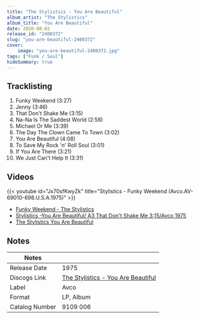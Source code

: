 ```yaml
---
title: "The Stylistics - You Are Beautiful"
album_artist: "The Stylistics"
album_title: "You Are Beautiful"
date: 2020-08-02
release_id: "2400372"
slug: "you-are-beautiful-2400372"
cover:
    image: "you-are-beautiful-2400372.jpg"
tags: ["Funk / Soul"]
hideSummary: true
---
```


## Tracklisting
1. Funky Weekend (3:27)
2. Jenny (3:46)
3. That Don't Shake Me (3:15)
4. Na-Na Is The Saddest World (2:58)
5. Michael Or Me (3:39)
6. The Day The Clown Came To Town (3:02)
7. You Are Beautiful (4:08)
8. To Save My Rock 'n' Roll Soul (3:01)
9. If You Are There (3:21)
10. We Just Can't Help It (3:31)

## Videos
{{< youtube id="Jx70sfKwyZk" title="Stylistics - Funky Weekend (Avco.AV-69010-698.U.S.A.1975)" >}}
- [Funky Weekend - The Stylistics](https://www.youtube.com/watch?v=kqMWcaIXi2Y)
- [Stylistics -You Are Beautiful/ A3 That Don't Shake Me 3:15/Avco 1975](https://www.youtube.com/watch?v=za04lLFqchw)
- [The Stylistics       You Are Beautiful](https://www.youtube.com/watch?v=yYuWLInzYCA)

## Notes

| Notes          |             |
| ---------------| ----------- |
| Release Date   | 1975 |
| Discogs Link   | [The Stylistics - You Are Beautiful](https://www.discogs.com/release/2400372) |
| Label          | Avco |
| Format         | LP, Album |
| Catalog Number | 9109 006 |

